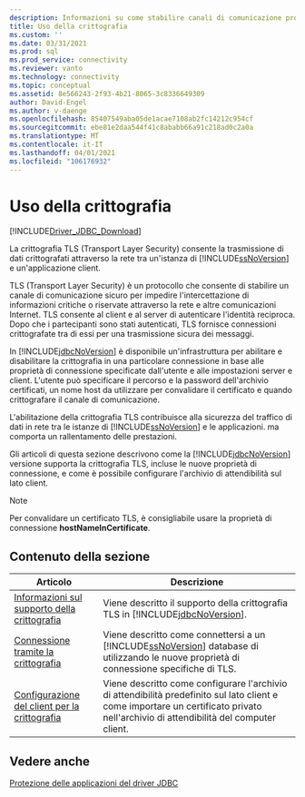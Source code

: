 ```yaml
---
description: Informazioni su come stabilire canali di comunicazione protetti usando la crittografia TLS con le connessioni al database SQL.
title: Uso della crittografia
ms.custom: ''
ms.date: 03/31/2021
ms.prod: sql
ms.prod_service: connectivity
ms.reviewer: vanto
ms.technology: connectivity
ms.topic: conceptual
ms.assetid: 8e566243-2f93-4b21-8065-3c8336649309
author: David-Engel
ms.author: v-daenge
ms.openlocfilehash: 85407549aba05de1acae7108ab2fc14212c954cf
ms.sourcegitcommit: ebe81e2daa544f41c8ababb66a91c218ad0c2a0a
ms.translationtype: MT
ms.contentlocale: it-IT
ms.lasthandoff: 04/01/2021
ms.locfileid: "106176932"
---
```

# <a name="using-encryption"></a>Uso della crittografia

[!INCLUDE[Driver_JDBC_Download](../../includes/driver_jdbc_download.md)]

La crittografia TLS (Transport Layer Security) consente la trasmissione di dati crittografati attraverso la rete tra un'istanza di [!INCLUDE[ssNoVersion](../../includes/ssnoversion-md.md)] e un'applicazione client.  
  
TLS (Transport Layer Security) è un protocollo che consente di stabilire un canale di comunicazione sicuro per impedire l'intercettazione di informazioni critiche o riservate attraverso la rete e altre comunicazioni Internet. TLS consente al client e al server di autenticare l'identità reciproca. Dopo che i partecipanti sono stati autenticati, TLS fornisce connessioni crittografate tra di essi per una trasmissione sicura dei messaggi.  
  
In [!INCLUDE[jdbcNoVersion](../../includes/jdbcnoversion_md.md)] è disponibile un'infrastruttura per abilitare e disabilitare la crittografia in una particolare connessione in base alle proprietà di connessione specificate dall'utente e alle impostazioni server e client. L'utente può specificare il percorso e la password dell'archivio certificati, un nome host da utilizzare per convalidare il certificato e quando crittografare il canale di comunicazione.  
  
L'abilitazione della crittografia TLS contribuisce alla sicurezza del traffico di dati in rete tra le istanze di [!INCLUDE[ssNoVersion](../../includes/ssnoversion-md.md)] e le applicazioni. ma comporta un rallentamento delle prestazioni.  
  
Gli articoli di questa sezione descrivono come la [!INCLUDE[jdbcNoVersion](../../includes/jdbcnoversion_md.md)] versione supporta la crittografia TLS, incluse le nuove proprietà di connessione, e come è possibile configurare l'archivio di attendibilità sul lato client.  
  
> [!NOTE]  
> Per convalidare un certificato TLS, è consigliabile usare la proprietà di connessione **hostNameInCertificate**.  

## <a name="in-this-section"></a>Contenuto della sezione  

| Articolo | Descrizione |
| ----- | ----------- |
| [Informazioni sul supporto della crittografia](understanding-ssl-support.md) | Viene descritto il supporto della crittografia TLS in [!INCLUDE[jdbcNoVersion](../../includes/jdbcnoversion_md.md)]. |
| [Connessione tramite la crittografia](connecting-with-ssl-encryption.md) | Viene descritto come connettersi a un [!INCLUDE[ssNoVersion](../../includes/ssnoversion-md.md)] database di utilizzando le nuove proprietà di connessione specifiche di TLS. |
| [Configurazione del client per la crittografia](configuring-the-client-for-ssl-encryption.md) | Viene descritto come configurare l'archivio di attendibilità predefinito sul lato client e come importare un certificato privato nell'archivio di attendibilità del computer client. |

## <a name="see-also"></a>Vedere anche

[Protezione delle applicazioni del driver JDBC](securing-jdbc-driver-applications.md)
